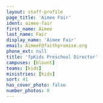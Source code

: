 ```yaml
---
layout: staff-profile
page_title: 'Aimee Fair'
ident: aimee-fair
first_name: Aimee
last_name: Fair
display_name: 'Aimee Fair'
email: AimeeF@faithpromise.org
phone_ext: null
title: 'fpKids Preschool Director'
campuses: [blount]
teams: [kids]
ministries: [kids]
sort: 41
has_cover_photo: false
number_photos: 0
---
```


